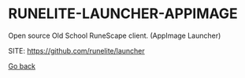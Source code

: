 # RUNELITE-LAUNCHER-APPIMAGE
 
 Open source Old School RuneScape client. (AppImage Launcher)
 
 SITE: https://github.com/runelite/launcher

 [Go back](https://portable-linux-apps.github.io/apps.html)
